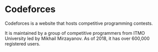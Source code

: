 # Codeforces
Codeforces is a website that hosts competitive programming contests.

It is maintained by a group of competitive programmers from ITMO University led by Mikhail Mirzayanov.
As of 2018, it has over 600,000 registered users.

